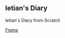 ## Ietian's Diary 

Ietian's Diary from Scratch

[Figma](https://www.figma.com/file/oZBtdUazZWgcdvKsjUC90E/Ietians-Diary?node-id=0%3A1)
